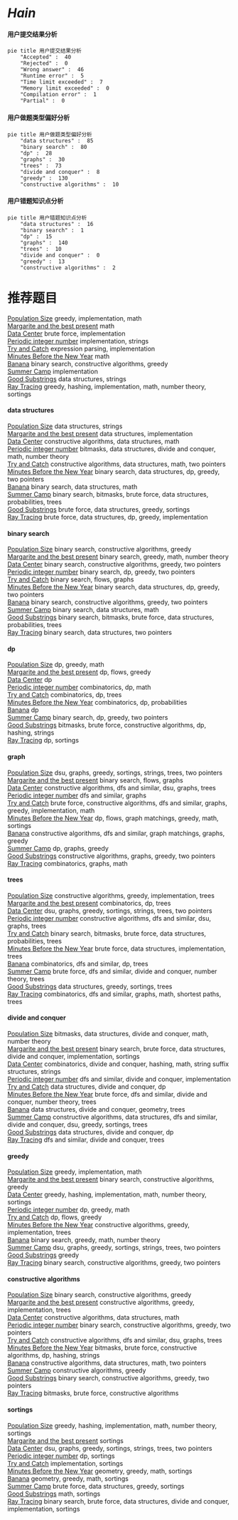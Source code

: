 # _Hain_
<!-- tabs:start -->
#### **用户提交结果分析**

```mermaid
pie title 用户提交结果分析
    "Accepted" :  40
    "Rejected" :  0
    "Wrong answer" :  46
    "Runtime error" :  5
    "Time limit exceeded" :  7
    "Memory limit exceeded" :  0
    "Compilation error" :  1
    "Partial" :  0
```
#### **用户做题类型偏好分析**

```mermaid
pie title 用户做题类型偏好分析
    "data structures" :  85
    "binary search" :  80
    "dp" :  28
    "graphs" :  30
    "trees" :  73
    "divide and conquer" :  8
    "greedy" :  130
    "constructive algorithms" :  10
```
#### **用户错题知识点分析**

```mermaid
pie title 用户错题知识点分析
    "data structures" :  16
    "binary search" :  1
    "dp" :  15
    "graphs" :  140
    "trees" :  10
    "divide and conquer" :  0
    "greedy" :  13
    "constructive algorithms" :  2
```
<!-- tabs:end -->
# 推荐题目
[Population Size](http://codeforces.com/problemset/problem/416/D)		greedy,
                        implementation,
                        math		  
[Margarite and the best present](http://codeforces.com/problemset/problem/1080/B)		math		  
[Data Center](http://codeforces.com/problemset/problem/1250/F)		brute force,
                        implementation		  
[Periodic integer number](http://codeforces.com/problemset/problem/1219/C)		implementation,
                        strings		  
[Try and Catch](http://codeforces.com/problemset/problem/195/C)		expression parsing,
                        implementation		  
[Minutes Before the New Year](http://codeforces.com/problemset/problem/1283/A)		math		  
[Banana](http://codeforces.com/problemset/problem/335/A)		binary search,
                        constructive algorithms,
                        greedy		  
[Summer Camp](http://codeforces.com/problemset/problem/672/A)		implementation		  
[Good Substrings](http://codeforces.com/problemset/problem/271/D)		data structures,
                        strings		  
[Ray Tracing](http://codeforces.com/problemset/problem/724/C)		greedy,
                        hashing,
                        implementation,
                        math,
                        number theory,
                        sortings		  
<!-- tabs:start -->
#### **data structures**
[Population Size](http://codeforces.com/problemset/problem/271/D)		data structures,
                        strings		  
[Margarite and the best present](http://codeforces.com/problemset/problem/238/D)		data structures,
                        implementation		  
[Data Center](http://codeforces.com/problemset/problem/1283/C)		constructive algorithms,
                        data structures,
                        math		  
[Periodic integer number](http://codeforces.com/problemset/problem/1114/F)		bitmasks,
                        data structures,
                        divide and conquer,
                        math,
                        number theory		  
[Try and Catch](http://codeforces.com/problemset/problem/733/E)		constructive algorithms,
                        data structures,
                        math,
                        two pointers		  
[Minutes Before the New Year](http://codeforces.com/problemset/problem/1492/C)		binary search,
                        data structures,
                        dp,
                        greedy,
                        two pointers		  
[Banana](http://codeforces.com/problemset/problem/1490/G)		binary search,
                        data structures,
                        math		  
[Summer Camp](http://codeforces.com/problemset/problem/1479/D)		binary search,
                        bitmasks,
                        brute force,
                        data structures,
                        probabilities,
                        trees		  
[Good Substrings](http://codeforces.com/problemset/problem/1497/A)		brute force,
                        data structures,
                        greedy,
                        sortings		  
[Ray Tracing](http://codeforces.com/problemset/problem/1491/C)		brute force,
                        data structures,
                        dp,
                        greedy,
                        implementation		  
#### **binary search**
[Population Size](http://codeforces.com/problemset/problem/335/A)		binary search,
                        constructive algorithms,
                        greedy		  
[Margarite and the best present](http://codeforces.com/problemset/problem/1468/L)		binary search,
                        greedy,
                        math,
                        number theory		  
[Data Center](http://codeforces.com/problemset/problem/1463/D)		binary search,
                        constructive algorithms,
                        greedy,
                        two pointers		  
[Periodic integer number](http://codeforces.com/problemset/problem/734/C)		binary search,
                        dp,
                        greedy,
                        two pointers		  
[Try and Catch](http://codeforces.com/problemset/problem/653/D)		binary search,
                        flows,
                        graphs		  
[Minutes Before the New Year](http://codeforces.com/problemset/problem/1492/C)		binary search,
                        data structures,
                        dp,
                        greedy,
                        two pointers		  
[Banana](http://codeforces.com/problemset/problem/1463/D)		binary search,
                        constructive algorithms,
                        greedy,
                        two pointers		  
[Summer Camp](http://codeforces.com/problemset/problem/1490/G)		binary search,
                        data structures,
                        math		  
[Good Substrings](http://codeforces.com/problemset/problem/1479/D)		binary search,
                        bitmasks,
                        brute force,
                        data structures,
                        probabilities,
                        trees		  
[Ray Tracing](http://codeforces.com/problemset/problem/1436/E)		binary search,
                        data structures,
                        two pointers		  
#### **dp**
[Population Size](http://codeforces.com/problemset/problem/534/B)		dp,
                        greedy,
                        math		  
[Margarite and the best present](http://codeforces.com/problemset/problem/724/E)		dp,
                        flows,
                        greedy		  
[Data Center](http://codeforces.com/problemset/problem/1268/E)		dp		  
[Periodic integer number](http://codeforces.com/problemset/problem/1027/E)		combinatorics,
                        dp,
                        math		  
[Try and Catch](http://codeforces.com/problemset/problem/482/D)		combinatorics,
                        dp,
                        trees		  
[Minutes Before the New Year](http://codeforces.com/problemset/problem/1264/D1)		combinatorics,
                        dp,
                        probabilities		  
[Banana](http://codeforces.com/problemset/problem/204/D)		dp		  
[Summer Camp](http://codeforces.com/problemset/problem/734/C)		binary search,
                        dp,
                        greedy,
                        two pointers		  
[Good Substrings](http://codeforces.com/problemset/problem/1360/F)		bitmasks,
                        brute force,
                        constructive algorithms,
                        dp,
                        hashing,
                        strings		  
[Ray Tracing](http://codeforces.com/problemset/problem/713/C)		dp,
                        sortings		  
#### **graph**
[Population Size](https://codeforces.com/contest/1384/problem/C)		dsu,
                        graphs,
                        greedy,
                        sortings,
                        strings,
                        trees,
                        two pointers		  
[Margarite and the best present](http://codeforces.com/problemset/problem/653/D)		binary search,
                        flows,
                        graphs		  
[Data Center](https://codeforces.com/contest/699/problem/D)		constructive algorithms,
                        dfs and similar,
                        dsu,
                        graphs,
                        trees		  
[Periodic integer number](http://codeforces.com/problemset/problem/1093/D)		dfs and similar,
                        graphs		  
[Try and Catch](http://codeforces.com/problemset/problem/1487/C)		brute force,
                        constructive algorithms,
                        dfs and similar,
                        graphs,
                        greedy,
                        implementation,
                        math		  
[Minutes Before the New Year](http://codeforces.com/problemset/problem/1437/C)		dp,
                        flows,
                        graph matchings,
                        greedy,
                        math,
                        sortings		  
[Banana](http://codeforces.com/problemset/problem/1470/D)		constructive algorithms,
                        dfs and similar,
                        graph matchings,
                        graphs,
                        greedy		  
[Summer Camp](http://codeforces.com/problemset/problem/1476/C)		dp,
                        graphs,
                        greedy		  
[Good Substrings](http://codeforces.com/problemset/problem/1304/D)		constructive algorithms,
                        graphs,
                        greedy,
                        two pointers		  
[Ray Tracing](http://codeforces.com/problemset/problem/1475/C)		combinatorics,
                        graphs,
                        math		  
#### **trees**
[Population Size](http://codeforces.com/problemset/problem/827/B)		constructive algorithms,
                        greedy,
                        implementation,
                        trees		  
[Margarite and the best present](http://codeforces.com/problemset/problem/482/D)		combinatorics,
                        dp,
                        trees		  
[Data Center](https://codeforces.com/contest/1384/problem/C)		dsu,
                        graphs,
                        greedy,
                        sortings,
                        strings,
                        trees,
                        two pointers		  
[Periodic integer number](https://codeforces.com/contest/699/problem/D)		constructive algorithms,
                        dfs and similar,
                        dsu,
                        graphs,
                        trees		  
[Try and Catch](http://codeforces.com/problemset/problem/1479/D)		binary search,
                        bitmasks,
                        brute force,
                        data structures,
                        probabilities,
                        trees		  
[Minutes Before the New Year](http://codeforces.com/problemset/problem/1511/C)		brute force,
                        data structures,
                        implementation,
                        trees		  
[Banana](http://codeforces.com/problemset/problem/1499/F)		combinatorics,
                        dfs and similar,
                        dp,
                        trees		  
[Summer Camp](http://codeforces.com/problemset/problem/1491/E)		brute force,
                        dfs and similar,
                        divide and conquer,
                        number theory,
                        trees		  
[Good Substrings](http://codeforces.com/problemset/problem/1466/D)		data structures,
                        greedy,
                        sortings,
                        trees		  
[Ray Tracing](http://codeforces.com/problemset/problem/1495/D)		combinatorics,
                        dfs and similar,
                        graphs,
                        math,
                        shortest paths,
                        trees		  
#### **divide and conquer**
[Population Size](http://codeforces.com/problemset/problem/1114/F)		bitmasks,
                        data structures,
                        divide and conquer,
                        math,
                        number theory		  
[Margarite and the best present](http://codeforces.com/problemset/problem/1461/D)		binary search,
                        brute force,
                        data structures,
                        divide and conquer,
                        implementation,
                        sortings		  
[Data Center](http://codeforces.com/problemset/problem/1466/G)		combinatorics,
                        divide and conquer,
                        hashing,
                        math,
                        string suffix structures,
                        strings		  
[Periodic integer number](http://codeforces.com/problemset/problem/1490/D)		dfs and similar,
                        divide and conquer,
                        implementation		  
[Try and Catch](https://codeforces.com/contest/1483/problem/C)		data structures,
                        divide and conquer,
                        dp		  
[Minutes Before the New Year](http://codeforces.com/problemset/problem/1491/E)		brute force,
                        dfs and similar,
                        divide and conquer,
                        number theory,
                        trees		  
[Banana](http://codeforces.com/problemset/problem/1303/G)		data structures,
                        divide and conquer,
                        geometry,
                        trees		  
[Summer Camp](http://codeforces.com/problemset/problem/1494/D)		constructive algorithms,
                        data structures,
                        dfs and similar,
                        divide and conquer,
                        dsu,
                        greedy,
                        sortings,
                        trees		  
[Good Substrings](http://codeforces.com/problemset/problem/1482/E)		data structures,
                        divide and conquer,
                        dp		  
[Ray Tracing](http://codeforces.com/problemset/problem/566/C)		dfs and similar,
                        divide and conquer,
                        trees		  
#### **greedy**
[Population Size](http://codeforces.com/problemset/problem/416/D)		greedy,
                        implementation,
                        math		  
[Margarite and the best present](http://codeforces.com/problemset/problem/335/A)		binary search,
                        constructive algorithms,
                        greedy		  
[Data Center](http://codeforces.com/problemset/problem/724/C)		greedy,
                        hashing,
                        implementation,
                        math,
                        number theory,
                        sortings		  
[Periodic integer number](http://codeforces.com/problemset/problem/534/B)		dp,
                        greedy,
                        math		  
[Try and Catch](http://codeforces.com/problemset/problem/724/E)		dp,
                        flows,
                        greedy		  
[Minutes Before the New Year](http://codeforces.com/problemset/problem/827/B)		constructive algorithms,
                        greedy,
                        implementation,
                        trees		  
[Banana](http://codeforces.com/problemset/problem/1468/L)		binary search,
                        greedy,
                        math,
                        number theory		  
[Summer Camp](https://codeforces.com/contest/1384/problem/C)		dsu,
                        graphs,
                        greedy,
                        sortings,
                        strings,
                        trees,
                        two pointers		  
[Good Substrings](http://codeforces.com/problemset/problem/1385/C)		greedy		  
[Ray Tracing](http://codeforces.com/problemset/problem/1463/D)		binary search,
                        constructive algorithms,
                        greedy,
                        two pointers		  
#### **constructive algorithms**
[Population Size](http://codeforces.com/problemset/problem/335/A)		binary search,
                        constructive algorithms,
                        greedy		  
[Margarite and the best present](http://codeforces.com/problemset/problem/827/B)		constructive algorithms,
                        greedy,
                        implementation,
                        trees		  
[Data Center](http://codeforces.com/problemset/problem/1283/C)		constructive algorithms,
                        data structures,
                        math		  
[Periodic integer number](http://codeforces.com/problemset/problem/1463/D)		binary search,
                        constructive algorithms,
                        greedy,
                        two pointers		  
[Try and Catch](https://codeforces.com/contest/699/problem/D)		constructive algorithms,
                        dfs and similar,
                        dsu,
                        graphs,
                        trees		  
[Minutes Before the New Year](http://codeforces.com/problemset/problem/1360/F)		bitmasks,
                        brute force,
                        constructive algorithms,
                        dp,
                        hashing,
                        strings		  
[Banana](http://codeforces.com/problemset/problem/733/E)		constructive algorithms,
                        data structures,
                        math,
                        two pointers		  
[Summer Camp](http://codeforces.com/problemset/problem/1493/A)		constructive algorithms,
                        greedy		  
[Good Substrings](http://codeforces.com/problemset/problem/1463/D)		binary search,
                        constructive algorithms,
                        greedy,
                        two pointers		  
[Ray Tracing](https://codeforces.com/contest/1456/problem/B)		bitmasks,
                        brute force,
                        constructive algorithms		  
#### **sortings**
[Population Size](http://codeforces.com/problemset/problem/724/C)		greedy,
                        hashing,
                        implementation,
                        math,
                        number theory,
                        sortings		  
[Margarite and the best present](http://codeforces.com/problemset/problem/977/C)		sortings		  
[Data Center](https://codeforces.com/contest/1384/problem/C)		dsu,
                        graphs,
                        greedy,
                        sortings,
                        strings,
                        trees,
                        two pointers		  
[Periodic integer number](http://codeforces.com/problemset/problem/713/C)		dp,
                        sortings		  
[Try and Catch](http://codeforces.com/problemset/problem/1487/A)		implementation,
                        sortings		  
[Minutes Before the New Year](https://codeforces.com/contest/1496/problem/C)		geometry,
                        greedy,
                        math,
                        sortings		  
[Banana](http://codeforces.com/problemset/problem/1495/A)		geometry,
                        greedy,
                        math,
                        sortings		  
[Summer Camp](http://codeforces.com/problemset/problem/1497/A)		brute force,
                        data structures,
                        greedy,
                        sortings		  
[Good Substrings](http://codeforces.com/problemset/problem/1427/A)		math,
                        sortings		  
[Ray Tracing](http://codeforces.com/problemset/problem/1461/D)		binary search,
                        brute force,
                        data structures,
                        divide and conquer,
                        implementation,
                        sortings		  
<!-- tabs:end -->

